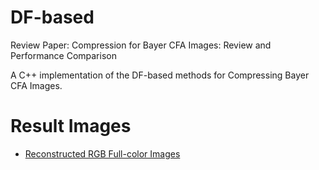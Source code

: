 # DF-based
Review Paper: Compression for Bayer CFA Images: Review and Performance Comparison

A C++ implementation of the DF-based methods for Compressing Bayer CFA Images.

# Result Images

* [Reconstructed RGB Full-color Images](https://drive.google.com/drive/folders/13vJuPedsP9iqYmTt--UraTjIbptNrv6E?usp=sharing)
